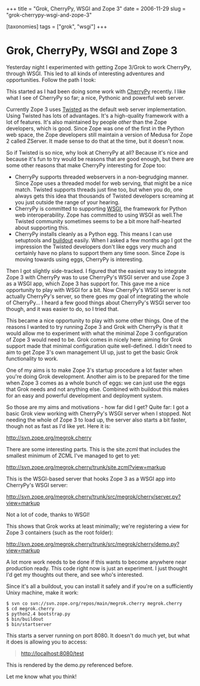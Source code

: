 +++
title = "Grok, CherryPy, WSGI and Zope 3"
date = 2006-11-29
slug = "grok-cherrypy-wsgi-and-zope-3"

[taxonomies]
tags = ["grok", "wsgi"]
+++

# Grok, CherryPy, WSGI and Zope 3

Yesterday night I experimented with getting Zope 3/Grok to work
CherryPy, through WSGI. This led to all kinds of interesting adventures
and opportunities. Follow the path I took:

This started as I had been doing some work with
[CherryPy](http://www.cherrypy.org) recently. I like what I see of
CherryPy so far; a nice, Pythonic and powerful web server.

Currently Zope 3 uses [Twisted](http://www.twistedmatrix.com) as the
default web server implementation. Using Twisted has lots of advantages.
It's a high-quality framework with a lot of features. It's also
maintained by people *other* than the Zope developers, which is good.
Since Zope was one of the first in the Python web space, the Zope
developers still maintain a version of Medusa for Zope 2 called ZServer.
It made sense to do that at the time, but it doesn't now.

So if Twisted is so nice, why look at CherryPy at all? Because it's nice
and because it's fun to try would be reasons that are good enough, but
there are some other reasons that make CherryPy interesting for Zope
too:

- CherryPy supports threaded webservers in a non-begrudging manner.
  Since Zope uses a threaded model for web serving, that might be a nice
  match. Twisted supports threads just fine too, but when you do, one
  always gets this idea that thousands of Twisted developers screaming
  at you just outside the range of your hearing.
- CherryPy is committed to supporting
  [WSGI](http://www.python.org/dev/peps/pep-0333/), the framework for
  Python web interoperability. Zope has committed to using WSGI as
  well.The Twisted community sometimes seems to be a bit more
  half-hearted about supporting this.
- CherryPy installs cleanly as a Python egg. This means I can use
  setuptools and
  [buildout](http://cheeseshop.python.org/pypi/zc.buildout/) easily.
  When I asked a few months ago I got the impression the Twisted
  developers don't like eggs very much and certainly have no plans to
  support them any time soon. Since Zope is moving towards using eggs,
  CherryPy is interesting.

Then I got slightly side-tracked. I figured that the easiest way to
integrate Zope 3 with CherryPy was to use CherryPy's WSGI server and use
Zope 3 as a WSGI app, which Zope 3 has support for. This gave me a nice
opportunity to play with WSGI for a bit. Now CherryPy's WSGI server is
not actually CherryPy's server, so there goes my goal of integrating the
whole of CherryPy... I heard a few good things about CherryPy's WSGI
server too though, and it was easier to do, so I tried that.

This became a nice opportunity to play with some other things. One of
the reasons I wanted to try running Zope 3 and Grok with CherryPy is
that it would allow me to experiment with what the minimal Zope 3
configuration of Zope 3 would need to be. Grok comes in nicely here:
aiming for Grok support made that minimal configuration quite
well-defined. I didn't need to aim to get Zope 3's own management UI up,
just to get the basic Grok functionality to work.

One of my aims is to make Zope 3's startup procedure a lot faster when
you're doing Grok development. Another aim is to be prepared for the
time when Zope 3 comes as a whole bunch of eggs: we can just use the
eggs that Grok needs and not anything else. Combined with buildout this
makes for an easy and powerful development and deployment system.

So those are my aims and motivations - how far did I get? Quite far: I
got a basic Grok view working with CherryPy's WSGI server when I
stopped. Not needing the whole of Zope 3 to load up, the server also
starts a bit faster, though not as fast as I'd like yet. Here it is:

<http://svn.zope.org/megrok.cherry>

There are some interesting parts. This is the site.zcml that includes
the smallest minimum of ZCML I've managed to get to yet:

<http://svn.zope.org/megrok.cherry/trunk/site.zcml?view=markup>

This is the WSGI-based server that hooks Zope 3 as a WSGI app into
CherryPy's WSGI server:

<http://svn.zope.org/megrok.cherry/trunk/src/megrok/cherry/server.py?view=markup>

Not a lot of code, thanks to WSGI!

This shows that Grok works at least minimally; we're registering a view
for Zope 3 containers (such as the root folder):

<http://svn.zope.org/megrok.cherry/trunk/src/megrok/cherry/demo.py?view=markup>

A lot more work needs to be done if this wants to become anywhere near
production ready. This code right now is just an experiment. I just
thought I'd get my thoughts out there, and see who's interested.

Since it's all a buildout, you can install it safely and if you're on a
sufficiently Unixy machine, make it work:

    $ svn co svn://svn.zope.org/repos/main/megrok.cherry megrok.cherry
    $ cd megrok.cherry
    $ python2.4 bootstrap.py
    $ bin/buildout
    $ bin/startserver

This starts a server running on port 8080. It doesn't do much yet, but
what it does is allowing you to access:

> <http://localhost:8080/test>

This is rendered by the <span class="title-ref">demo.py</span>
referenced before.

Let me know what you think!
